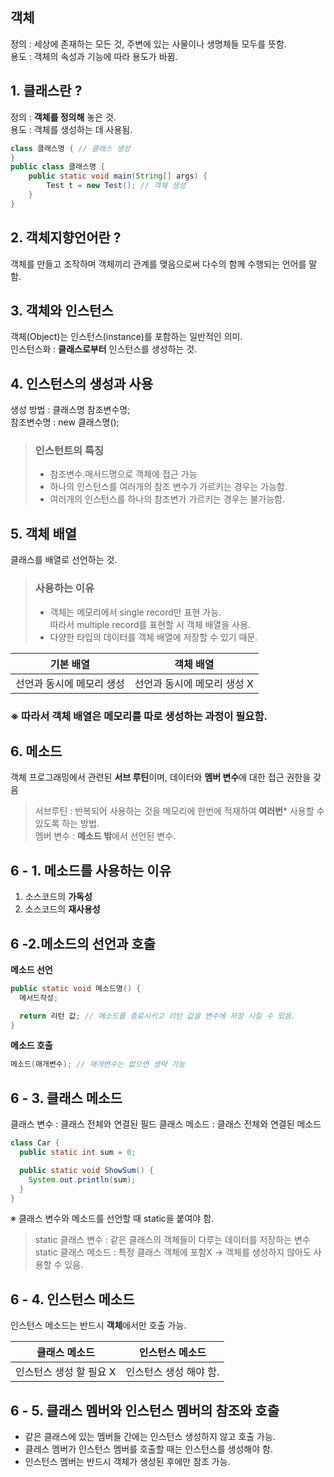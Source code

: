 ## 객체
정의 : 세상에 존재하는 모든 것, 주변에 있는 사물이나 생명체들 모두를 뜻함.  
용도 : 객체의 속성과 기능에 따라 용도가 바뀜.

## 1. 클래스란 ?
정의 : **객체를 정의해** 놓은 것.  
용도 : 객체를 생성하는 데 사용됨.   

``` java
class 클래스명 { // 클래스 생성
}
public class 클래스명 {
	public static void main(String[] args) {
    	Test t = new Test(); // 객체 생성
    }
}
```

## 2. 객체지향언어란 ?
객체를 만들고 조작하며 객체끼리 관계를 맺음으로써 다수의 함께 수행되는 언어를 말함.

## 3. 객체와 인스턴스
객체(Object)는 인스턴스(instance)를 포함하는 일반적인 의미.   
인스턴스화 : **클래스로부터** 인스턴스를 생성하는 것.
## 4. 인스턴스의 생성과 사용
생성 방법 : 클래스명 참조변수명;  
참조변수명 : new 클래스명();
> ### 인스턴트의 특징
> - 참조변수.매서드명으로 객체에 접근 가능
> - 하나의 인스턴스를 여러개의 참조 변수가 가르키는 경우는 가능함.
> - 여러개의 인스턴스를 하나의 참조변가 가르키는 경우는 불가능함.

## 5. 객체 배열
클래스를 배열로 선언하는 것.

> ### 사용하는 이유 
> - 객체는 메모리에서 single record만 표현 가능.  
> 따라서 multiple record를 표현할 시 객체 배열을 사용.
> - 다양한 타입의 데이터를 객체 배열에 저장할 수 있기 때문.  

| 기본 배열 | 객체 배열 | 
| :-: | :-: |
| 선언과 동시에 메모리 생성 | 선언과 동시에 메모리 생성 X | 

### ※ 따라서 객체 배열은 메모리를 따로 생성하는 과정이 필요함.


## 6. 메소드
객체 프로그래밍에서 관련된 **서브 루틴**이며, 데이터와 **멤버 변수**에 대한 접근 권한을 갖음
> 서브루틴 : 반복되어 사용하는 것을 메모리에 한번에 적재하여 **여러번*** 사용할 수 있도록 하는 방법.   
멤버 변수 : **메소드 밖**에서 선언된 변수.

## 6 - 1. 메소드를 사용하는 이유
1. 소스코드의 **가독성**
2. 소스코드의 **재사용성**

## 6 -2.메소드의 선언과 호출
**메소드 선언**

``` java
public static void 메소드명() {
  메서드작성;

  return 리턴 값; // 메소드를 종료시키고 리턴 값을 변수에 저장 시킬 수 있음.
}
```
**메소드 호출**
``` java
메소드(매개변수); // 매개변수는 없으면 생략 가능
```
## 6 - 3. 클래스 메소드
클래스 변수 : 클래스 전체와 연결된 필드
클래스 메소드 : 클래스 전체와 연결된 메소드

``` java
class Car {
  public static int sum = 0;

  public static void ShowSum() {
    System.out.println(sum);
  }
}
```
※ 클래스 변수와 메소드를 선언할 때 static을 붙여야 함.
> static 클래스 변수 : 같은 클래스의 객체들이 다루는 데이터를 저장하는 변수   
static 클래스 메소드 : 특정 클래스 객체에 포함X -> 객체를 생성하지 않아도 사용할 수 있음.

## 6 - 4. 인스턴스 메소드
인스턴스 메소드는 반드시 **객체**에서만 호출 가능.

| 클래스 메소드 | 인스턴스 메소드 | 
| :-: | :-: | 
| 인스턴스 생성 할 필요 X | 인스턴스 생성 해야 함.

## 6 - 5. 클래스 멤버와 인스턴스 멤버의 참조와 호출
- 같은 클래스에 있는 멤버들 간에는 인스턴스 생성하지 않고 호출 가능.
- 클레스 멤버가 인스턴스 멤버를 호출할 때는 인스턴스를 생성해야 함.
- 인스턴스 멤버는 반드시 객체가 생성된 후에만 참조 가능.